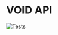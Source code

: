 # VOID API

[![Tests](https://github.com/psoglav/void-api/actions/workflows/test.yml/badge.svg?event=push)](https://github.com/psoglav/void-api/actions/workflows/test.yml)
